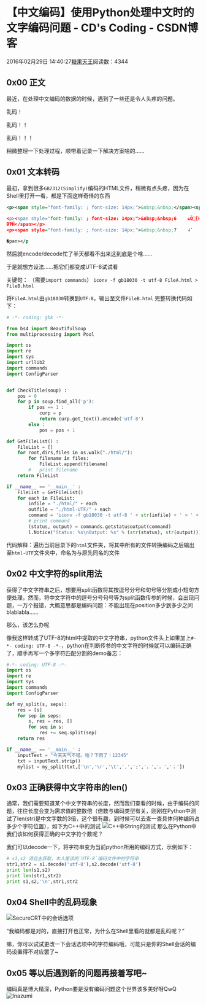 # 【中文编码】使用Python处理中文时的文字编码问题 - CD's Coding - CSDN博客





2016年02月29日 14:40:27[糖果天王](https://me.csdn.net/okcd00)阅读数：4344








## 0x00 正文

最近，在处理中文编码的数据的时候，遇到了一些还是令人头疼的问题。 

乱码！ 

乱码！！ 

乱码！！！ 

稍微整理一下处理过程，顺带着记录一下解决方案啥的……
## 0x01 文本转码

最初，拿到很多`GB2312(Simplify)`编码的HTML文件，稍微有点头疼，因为在Shell里打开一看，都是下面这样奇怪的东西

```xml
<p><span style="font-family: ; font-size: 14px;">&nbsp;&nbsp;</span><span style="font-fami˨λ[H
                                                                       pan></p>
<p><span style="font-family: ; font-size: 14px;">&nbsp;&nbsp;6    ҩӦ[H
θƤĤ</span></p>
<p><span style="font-family: ; font-size: 14px;">&nbsp;&nbsp;7    ˨ʹ

�pan></p
```

然后就encode/decode忙了半天都看不出来这到底是个啥…… 

于是就想方设法……把它们都变成UTF-8试试看 

关键句： （需要`import commands`） 
`iconv -f gb18030 -t utf-8 FileA.html > FileB.html`

将`FileA.html`由`gb18030`转换到`UTF-8`，输出至文件`FileB.html`
完整转换代码如下：

```python
# -*- coding: gbk -*-

from bs4 import BeautifulSoup
from multiprocessing import Pool

import os
import re
import sys
import urllib2
import commands
import ConfigParser


def CheckTitle(soup) :
    pos = 0
    for p in soup.find_all('p'):
        if pos == 1 :
            curp = p
            return curp.get_text().encode('utf-8')
        else :
            pos = pos + 1

def GetFileList() :
    FileList = []
    for root,dirs,files in os.walk("./html/"):
        for filename in files:
            FileList.append(filename)
        #   print filename
    return FileList

if __name__ == '__main__' :
    FileList = GetFileList()
    for each in FileList:
        infile = "./html/" + each
        outfile = "./html-UTF/" + each
        command = 'iconv -f gb18030 -t utf-8 ' + str(infile) + ' > ' + str(outfile)
        # print command
        (status, output) = commands.getstatusoutput(command)
        l.Notice("Status: %s\nOutput: %s" % (str(status), str(output)))
```

代码解释：遍历当前目录下的`html`文件夹，将其中所有的文件转换编码之后输出至`html-UTF`文件夹中，命名为与原先同名的文件

## 0x02 中文字符的split用法

获得了中文字符串之后，想要用split函数将其按逗号分号和句号等分割成小短句方便处理，然而，将中文字符中的逗号分号句号等为split函数传参的时候，会出现问题，一万个报错，大概意思都是编码问题：不能出现在position多少到多少之间blablabla……

那么，该怎么办呢 

像我这样转成了UTF-8的html中提取的中文字符串，python文件头上如果加上`#-*- coding: UTF-8 -*-`，python在判断传参的中文字符的时候就可以编码正确了，顺手再写一个多字符匹配分割的demo备忘：

```python
#-*- coding: UTF-8 -*- 
import os
import re
import sys
import commands
import ConfigParser

def my_split(s, seps):
    res = [s]
    for sep in seps:
        s, res = res, []
        for seq in s:
            res += seq.split(sep)
    return res

if __name__ == '__main__' :
    inputText = "今天天气不错。啥？下雨了！12345"
    txt = inputText.strip()
    mylist = my_split(txt,['\n','\r','\t',',',';','，','。','；'])
```

## 0x03 正确获得中文字符串的len()

通常，我们需要知道某个中文字符串的长度，然而我们查看的时候，由于编码的问题，往往长度会变为需求值的整数倍（倍数与编码类型有关，刚刚在Python中测试了len(str)是中文字数的3倍，这个很有趣，到时候可以去查一查具体何种编码占多少个字符位置），如下为C++中的测试 
![C++中String的测试](https://img-blog.csdn.net/20160229140619503)
那么在Python中我们该如何获得正确的中文字符个数呢？ 

我们可以decode一下，将字符串变为当前python所用的编码方式，示例如下：

```python
# s1,s2 请自主获取，本人是读的`UTF-8`编码文件中的字符串
str1,str2 = s1.decode('utf-8'),s2.decode('utf-8')
print len(s1,s2)
print len(str1,str2)
print s1,s2,'\n',str1,str2
```

## 0x04 Shell中的乱码现象

![SecureCRT中的会话选项](https://img-blog.csdn.net/20160229141504210)

“我编码都是对的，直接打开也正常，为什么在Shell里看的就都是乱码呢？” 

嘛，你可以试试更改一下会话选项中的字符编码哦，可能只是你的Shell会话的编码设置得不对应罢了~
## 0x05 等以后遇到新的问题再接着写吧~

编码真是博大精深，Python要是没有编码问题这个世界该多美好呀QwQ 
![Inazumi](https://img-blog.csdn.net/20160229143407639)







